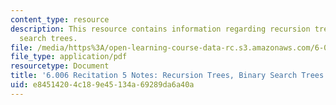 ```yaml
---
content_type: resource
description: This resource contains information regarding recursion trees, binary
  search trees.
file: /media/https%3A/open-learning-course-data-rc.s3.amazonaws.com/6-006-introduction-to-algorithms-fall-2011/e84514204c189e45134a69289da6a40a_MIT6_006F11_rec05.pdf
file_type: application/pdf
resourcetype: Document
title: '6.006 Recitation 5 Notes: Recursion Trees, Binary Search Trees'
uid: e8451420-4c18-9e45-134a-69289da6a40a
---
```

